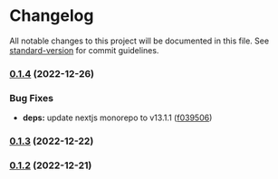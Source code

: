 # Changelog

All notable changes to this project will be documented in this file. See [standard-version](https://github.com/conventional-changelog/standard-version) for commit guidelines.

### [0.1.4](https://github.com/evriyanaindrasaputra/next-starter/compare/v0.1.3...v0.1.4) (2022-12-26)

### Bug Fixes

- **deps:** update nextjs monorepo to v13.1.1 ([f039506](https://github.com/evriyanaindrasaputra/next-starter/commit/f03950623026fa508c8f9682b988f0cd32a26434))

### [0.1.3](https://github.com/evriyanaindrasaputra/next-starter/compare/v0.1.2...v0.1.3) (2022-12-22)

### [0.1.2](https://github.com/evriyanaindrasaputra/next-starter/compare/v0.1.1...v0.1.2) (2022-12-21)
